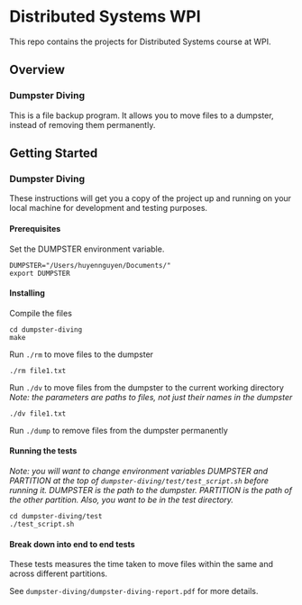 # Distributed Systems WPI

This repo contains the projects for Distributed Systems course at WPI.

## Overview
### Dumpster Diving
This is a file backup program. It allows you to move files to a dumpster, instead of removing them permanently.  

## Getting Started
### Dumpster Diving

These instructions will get you a copy of the project up and running on your local machine for development and testing purposes.

#### Prerequisites
Set the DUMPSTER environment variable.

```
DUMPSTER="/Users/huyennguyen/Documents/"
export DUMPSTER
``` 

#### Installing

Compile the files

```
cd dumpster-diving
make 
```

Run ```./rm``` to move files to the dumpster

```
./rm file1.txt 
```
Run ```./dv``` to move files from the dumpster to the current working directory  
*Note: the parameters are paths to files, not just their names in the dumpster*
```
./dv file1.txt
```
Run ```./dump``` to remove files from the dumpster permanently
#### Running the tests
*Note: you will want to change environment variables DUMPSTER and PARTITION at the top of ```dumpster-diving/test/test_script.sh``` before running it. DUMPSTER is the path to the dumpster. PARTITION is the path of the other partition. Also, you want to be in the test directory.*

```
cd dumpster-diving/test
./test_script.sh
```

#### Break down into end to end tests

These tests measures the time taken to move files within the same and across different partitions.  

See ```dumpster-diving/dumpster-diving-report.pdf``` for more details.